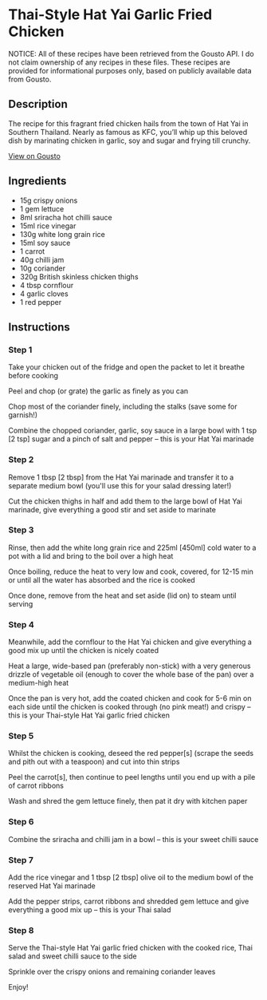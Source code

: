 # Thai-Style Hat Yai Garlic Fried Chicken

NOTICE: All of these recipes have been retrieved from the Gousto API. I do not claim ownership of any recipes in these files. These recipes are provided for informational purposes only, based on publicly available data from Gousto.

## Description

The recipe for this fragrant fried chicken hails from the town of Hat Yai in Southern Thailand. Nearly as famous as KFC, you’ll whip up this beloved dish by marinating chicken in garlic, soy and sugar and frying till crunchy. 

[View on Gousto](https://www.gousto.co.uk/recipes/cookbook/thai-style-hat-yai-garlic-fried-chicken)

## Ingredients

- 15g crispy onions
- 1 gem lettuce
- 8ml sriracha hot chilli sauce
- 15ml rice vinegar
- 130g white long grain rice
- 15ml soy sauce
- 1 carrot
- 40g chilli jam
- 10g coriander
- 320g British skinless chicken thighs
- 4 tbsp cornflour
- 4 garlic cloves
- 1 red pepper

## Instructions


### Step 1

Take your chicken out of the fridge and open the packet to let it breathe before cooking

Peel and chop (or grate) the garlic as finely as you can

Chop most of the coriander finely, including the stalks (save some for garnish!)

Combine the chopped coriander, garlic, soy sauce in a large bowl with 1 tsp <span class="text-danger">[2 tsp]</span> sugar and a pinch of salt and pepper – this is your Hat Yai marinade


### Step 2

Remove 1 tbsp<span class="text-danger"> [2 tbsp] </span>from the Hat Yai marinade and transfer it to a separate medium bowl (you'll use this for your salad dressing later!)

Cut the chicken thighs in half and add them to the large bowl of Hat Yai marinade, give everything a good stir and set aside to marinate


### Step 3

Rinse, then add the white long grain rice and 225ml <span class="text-danger">[450ml]</span> cold water to a pot with a lid and bring to the boil over a high heat

Once boiling, reduce the heat to very low and cook, covered, for 12-15 min or until all the water has absorbed and the rice is cooked 

Once done, remove from the heat and set aside (lid on) to steam until serving


### Step 4

Meanwhile, add the cornflour to the Hat Yai chicken and give everything a good mix up until the chicken is nicely coated

Heat a large, wide-based pan (preferably non-stick) with a very generous drizzle of vegetable oil (enough to cover the whole base of the pan) over a medium-high heat

Once the pan is very hot, add the coated chicken and cook for 5-6 min on each side until the chicken is cooked through (no pink meat!) and crispy – this is your Thai-style Hat Yai garlic fried chicken


### Step 5

Whilst the chicken is cooking, deseed the red pepper<span class="text-danger">[s]</span> (scrape the seeds and pith out with a teaspoon) and cut into thin strips

Peel the carrot<span class="text-danger">[s]</span>, then continue to peel lengths until you end up with a pile of carrot ribbons

Wash and shred the gem lettuce finely, then pat it dry with kitchen paper


### Step 6

Combine the sriracha and chilli jam in a bowl – this is your sweet chilli sauce


### Step 7

Add the rice vinegar and 1 tbsp <span class="text-danger">[2 tbsp]</span> olive oil to the medium bowl of the reserved Hat Yai marinade

Add the pepper strips, carrot ribbons and shredded gem lettuce and give everything a good mix up – this is your Thai salad

### Step 8

Serve the Thai-style Hat Yai garlic fried chicken with the cooked rice, Thai salad and sweet chilli sauce to the side

Sprinkle over the crispy onions and remaining coriander leaves

Enjoy!

